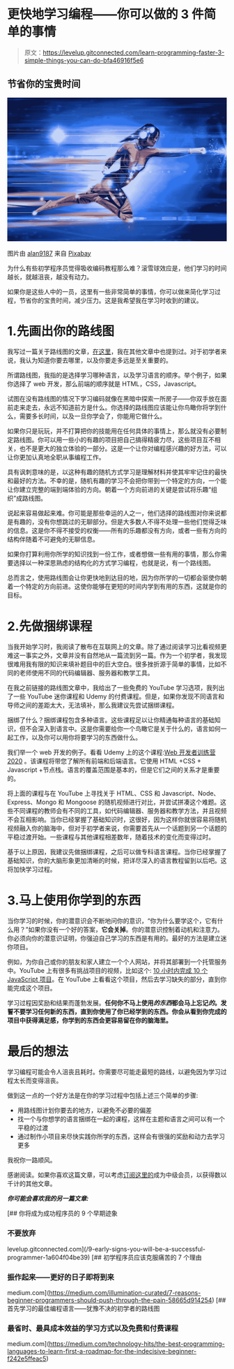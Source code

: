 # 更快地学习编程——你可以做的 3 件简单的事情

> 原文：<https://levelup.gitconnected.com/learn-programming-faster-3-simple-things-you-can-do-bfa46916f5e6>

## 节省你的宝贵时间

![](img/a0d14690ad88a45c4ae4ef7d499f64ba.png)

图片由 [alan9187](https://pixabay.com/users/alan9187-2347/?utm_source=link-attribution&utm_medium=referral&utm_campaign=image&utm_content=534120) 来自 [Pixabay](https://pixabay.com/?utm_source=link-attribution&utm_medium=referral&utm_campaign=image&utm_content=534120)

为什么有些初学程序员觉得吸收编码教程那么难？滚雪球效应是，他们学习的时间越长，就越沮丧，越没有动力。

如果你是这些人中的一员，这里有一些非常简单的事情，你可以做来简化学习过程，节省你的宝贵时间，减少压力。这是我希望我在学习时收到的建议。

# 1.先画出你的路线图

我写过一篇关于路线图的文章，[在这里](https://medium.com/technology-hits/the-best-programming-languages-to-learn-first-a-roadmap-for-the-indecisive-beginner-f242e5ffeac5)，我在其他文章中也提到过。对于初学者来说，我认为知道你要去哪里，以及你要走多远是至关重要的。

所谓路线图，我指的是选择学习哪种语言，以及学习语言的顺序。举个例子，如果你选择了 web 开发，那么前端的顺序就是 HTML，CSS，Javascript。

试图在没有路线图的情况下学习编码就像在黑暗中探索一所房子——你双手放在面前走来走去，永远不知道前方是什么。你选择的路线图应该能让你鸟瞰你将学到什么，需要多长时间，以及一旦你学会了，你能用它做什么。

如果你只是玩玩，并不打算把你的技能用在任何具体的事情上，那么就没有必要制定路线图。你可以用一些小的有趣的项目把自己搞得精疲力尽，这些项目互不相关，也不是更大的独立体验的一部分。这是一个让你对编程感兴趣的好方法，可以让你更加认真地全职从事编程工作。

具有讽刺意味的是，以这种有趣的随机方式学习是理解材料并使其牢牢记住的最快和最好的方法。不幸的是，随机有趣的学习不会把你带到一个特定的方向，一个能让你建立完整的端到端体验的方向。朝着一个方向前进的关键是尝试将乐趣“组织”成路线图。

说起来容易做起来难。你可能是那些幸运的人之一，他们选择的路线图对你来说都是有趣的，没有你想跳过的无聊部分。但是大多数人不得不处理一些他们觉得乏味的信息。这是你不得不接受的权衡——所有的乐趣都没有方向，或者一些有方向的结构伴随着不可避免的无聊信息。

如果你打算利用你所学的知识找到一份工作，或者想做一些有用的事情，那么你需要选择以一种深思熟虑的结构化的方式学习编程，也就是说，有一个路线图。

总而言之，使用路线图会让你更快地到达目的地，因为你所学的一切都会驱使你朝着一个特定的方向前进。这使你能够在更短的时间内学到有用的东西，这就是你的目标。

# 2.先做捆绑课程

当我开始学习时，我阅读了散布在互联网上的文章。除了通过阅读学习比看视频更难这一事实之外，文章并没有自然地从一篇流到另一篇。作为一个初学者，我发现很难用我有限的知识来填补题目中的巨大空白。很多挫折源于简单的事情，比如不同的老师使用不同的代码编辑器、服务器和教学工具。

在我之前链接的路线图文章中，我给出了一些免费的 YouTube 学习选项，我列出了一些 YouTube 迷你课程和 Udemy 的付费课程。但是，如果你发现不同语言和导师之间的差距太大，无法填补，那么我建议先尝试捆绑课程。

捆绑了什么？捆绑课程包含多种语言。这些课程足以让你精通每种语言的基础知识，但不会深入到语言中。这是你需要给你一个鸟瞰它是关于什么的，语言如何一起工作，以及你可以用你将要学习的东西做什么。

我们举一个 web 开发的例子。看看 Udemy 上的这个课程:[Web 开发者训练营 2020](https://www.udemy.com/course/the-web-developer-bootcamp/) 。该课程将带您了解所有前端和后端语言。它使用 HTML +CSS + Javascript +节点栈。语言的覆盖范围是基本的，但是它们之间的关系才是重要的。

将上面的课程与在 YouTube 上寻找关于 HTML、CSS 和 Javascript、Node、Express、Mongo 和 Mongoose 的随机视频进行对比，并尝试拼凑这个难题。这些不同课程的教师会有不同的工具，如代码编辑器、服务器和教学方法，并且视频不会互相影响。当你已经掌握了基础知识时，这很好，因为这样你就很容易将随机视频融入你的脑海中，但对于初学者来说，你需要首先从一个话题到另一个话题的平稳过渡开始。一些课程与其他课程相差数年，随着技术的变化而变得过时。

基于以上原因，我建议先做捆绑课程，之后可以做专科语言课程。当你已经掌握了基础知识，你的大脑形象更加清晰的时候，把详尽深入的语言教程留到以后吧。这将加快学习过程。

# 3.马上使用你学到的东西

当你学习的时候，你的潜意识会不断地问你的意识，“你为什么要学这个，它有什么用？”如果你没有一个好的答案，**它会关掉**。你的潜意识控制着动机和注意力。你必须向你的潜意识证明，你强迫自己学习的东西是有用的。最好的方法是建立迷你项目。

例如，为你自己或你的朋友和家人建立一个个人网站，并将其部署到一个托管服务中。YouTube 上有很多有挑战项目的视频，比如这个: [10 小时内完成 10 个 JavaScript 项目](https://youtu.be/dtKciwk_si4)。在 YouTube 上看看这个项目，然后去学习缺失的部分，直到你能完成这个项目。

学习过程因奖励和结果而蓬勃发展。**任何你不马上使用*的东西*都会马上忘记*的*。发誓不要学习任何新的东西，直到你使用了你已经学到的东西。你会从看到你完成的项目中获得满足感，你学到的东西会更容易留在你的脑海里。**

# 最后的想法

学习编程可能会令人沮丧且耗时。你需要尽可能走最短的路线，以避免因为学习过程太长而变得沮丧。

做到这一点的一个好方法是在你的学习过程中包括上述三个简单的步骤:

*   用路线图计划你要去的地方，以避免不必要的偏差
*   找一个与你想学的语言捆绑在一起的课程，这样在主题和语言之间可以有一个平稳的过渡
*   通过制作小项目来尽快实践你所学的东西，这样会有很强的奖励和动力去学习更多

我祝你一路顺风。

感谢阅读。如果你喜欢这篇文章，可以考虑[订阅这里的](https://craftedwebpages.medium.com/membership)成为中级会员，以获得数以千计的其他文章。

***你可能会喜欢我的另一篇文章:***

[](/9-early-signs-you-will-be-a-successful-programmer-1a604f04be39) [## 你将成为成功程序员的 9 个早期迹象

### 不要放弃

levelup.gitconnected.com](/9-early-signs-you-will-be-a-successful-programmer-1a604f04be39) [](https://medium.com/illumination-curated/7-reasons-beginner-programmers-should-push-through-the-pain-58665d914254) [## 初学程序员应该克服痛苦的 7 个理由

### 振作起来——更好的日子即将到来

medium.com](https://medium.com/illumination-curated/7-reasons-beginner-programmers-should-push-through-the-pain-58665d914254) [](https://medium.com/technology-hits/the-best-programming-languages-to-learn-first-a-roadmap-for-the-indecisive-beginner-f242e5ffeac5) [## 首先学习的最佳编程语言——犹豫不决的初学者的路线图

### 最省时、最具成本效益的学习方式以及免费和付费课程

medium.com](https://medium.com/technology-hits/the-best-programming-languages-to-learn-first-a-roadmap-for-the-indecisive-beginner-f242e5ffeac5)